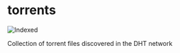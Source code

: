 torrents 
========
![Indexed](https://img.shields.io/badge/indexed-216109-blue)

Collection of torrent files discovered in the DHT network
